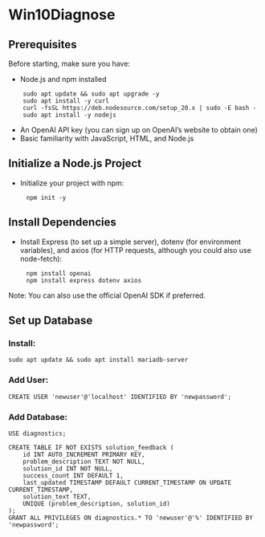 # Win10Diagnose

## Prerequisites
Before starting, make sure you have:
  - Node.js and npm installed
```
    sudo apt update && sudo apt upgrade -y
    sudo apt install -y curl
    curl -fsSL https://deb.nodesource.com/setup_20.x | sudo -E bash -
    sudo apt install -y nodejs
```
  - An OpenAI API key (you can sign up on OpenAI’s website to obtain one)
  - Basic familiarity with JavaScript, HTML, and Node.js

## Initialize a Node.js Project
  - Initialize your project with npm:
```
     npm init -y
```
## Install Dependencies
  - Install Express (to set up a simple server), dotenv (for environment variables), and axios (for HTTP requests, although you could also use node-fetch):
```
     npm install openai
     npm install express dotenv axios
```
Note: You can also use the official OpenAI SDK if preferred.

## Set up Database
### Install:
```
sudo apt update && sudo apt install mariadb-server
```

### Add User:
```
CREATE USER 'newuser'@'localhost' IDENTIFIED BY 'newpassword';
```
### Add Database:
```
USE diagnostics;

CREATE TABLE IF NOT EXISTS solution_feedback (
    id INT AUTO_INCREMENT PRIMARY KEY,
    problem_description TEXT NOT NULL,
    solution_id INT NOT NULL,
    success_count INT DEFAULT 1,
    last_updated TIMESTAMP DEFAULT CURRENT_TIMESTAMP ON UPDATE CURRENT_TIMESTAMP,
    solution_text TEXT,
    UNIQUE (problem_description, solution_id)
);
GRANT ALL PRIVILEGES ON diagnostics.* TO 'newuser'@'%' IDENTIFIED BY 'newpassword';
```

